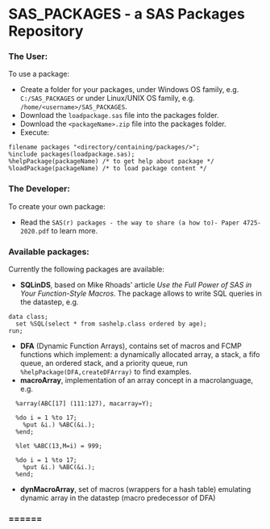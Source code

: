 # SAS_PACKAGES - a SAS Packages Repository

### The User:
To use a package:
- Create a folder for your packages, under Windows OS family, e.g. `C:/SAS_PACKAGES` or under Linux/UNIX OS family, e.g. `/home/<username>/SAS_PACKAGES`.
- Download the `loadpackage.sas` file into the packages folder.
- Download the `<packageName>.zip` file into the packages folder.
- Execute:
```
filename packages "<directory/containing/packages/>";
%include packages(loadpackage.sas);
%helpPackage(packageName) /* to get help about package */
%loadPackage(packageName) /* to load package content */
```
### The Developer:
To create your own package:
- Read the `SAS(r) packages - the way to share (a how to)- Paper 4725-2020.pdf` to learn more.

### Available packages:
Currently the following packages are available:

- **SQLinDS**, based on Mike Rhoads' article *Use the Full Power of SAS in Your Function-Style Macros*. The package allows to write SQL queries in the datastep, e.g.
```
data class;
  set %SQL(select * from sashelp.class ordered by age);
run;
```
- **DFA** (Dynamic Function Arrays), contains set of macros and FCMP functions which implement: a dynamically allocated array, a stack, a fifo queue, an ordered stack, and a priority queue, run `%helpPackage(DFA,createDFArray)` to find examples.
- **macroArray**, implementation of an array concept in a macrolanguage, e.g. 
```
  %array(ABC[17] (111:127), macarray=Y); 

  %do i = 1 %to 17; 
    %put &i.) %ABC(&i.); 
  %end;

  %let %ABC(13,M=i) = 999;

  %do i = 1 %to 17; 
    %put &i.) %ABC(&i.); 
  %end;
```
- **dynMacroArray**, set of macros (wrappers for a hash table) emulating dynamic array in the datastep (macro predecessor of DFA)

### ======
